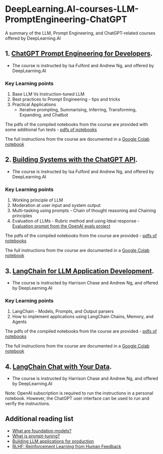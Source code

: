 # DeepLearning.AI-courses-LLM-PromptEngineering-ChatGPT
A summary of the LLM, Prompt Engineering, and ChatGPT-related courses offered by DeepLearning.AI

## 1. [ChatGPT Prompt Engineering for Developers](https://www.deeplearning.ai/short-courses/chatgpt-prompt-engineering-for-developers/).
  - The course is instructed by Isa Fulford and Andrew Ng, and offered by DeepLearning.AI
 

### Key Learning points

1. Base LLM Vs Instruction-tuned LLM
2. Best practices to Prompt Engineering - tips and tricks
3. Practical Applications
     * Iterative prompting, Summarising, Inferring, Transforming, Expanding, and Chatbot
  
The pdfs of the compiled notebooks from the course are provided with some additional fun tests - [pdfs of notebooks](https://github.com/arjunp17/DeepLearning.AI-courses-LLM-PromptEngineering-ChatGPT/tree/main/ChatGPT-prompt-engineering-for-developers)

The full instructions from the course are documented in a [Google Colab notebook](https://github.com/arjunp17/DeepLearning.AI-courses-LLM-PromptEngineering-ChatGPT/blob/main/ChatGPT_Prompt_Engineering_for_Developers.ipynb)

## 2. [Building Systems with the ChatGPT API](https://learn.deeplearning.ai/chatgpt-building-system/lesson/1/introduction).
  - The course is instructed by Isa Fulford and Andrew Ng, and offered by DeepLearning.AI


### Key Learning points

1. Working principle of LLM
2. Moderation at user input and system output
3. Multi-tasking using prompts - Chain of thought reasoning and Chaining principles
4. Evaluation of LLMs - Rubric method and using Ideal response - [Evaluation prompt from the OpenAI evals project](https://github.com/openai/evals/blob/main/evals/registry/modelgraded/fact.yaml)
  
The pdfs of the compiled notebooks from the course are provided - [pdfs of notebooks](https://github.com/arjunp17/DeepLearning.AI-courses-LLM-PromptEngineering-ChatGPT/tree/main/Building%20Systems%20with%20the%20ChatGPT%20API)

The full instructions from the course are documented in a [Google Colab notebook](https://github.com/arjunp17/DeepLearning.AI-courses-LLM-PromptEngineering-ChatGPT/blob/main/Building_Systems_with_the_ChatGPT_API.ipynb)


## 3. [LangChain for LLM Application Development](https://www.deeplearning.ai/short-courses/langchain-for-llm-application-development/).
  - The course is instructed by Harrison Chase and Andrew Ng, and offered by DeepLearning.AI
 

### Key Learning points

1. LangChain - Models, Prompts, and Output parsers
2. How to implement applications using LangChain Chains, Memory, and Agents
  
The pdfs of the compiled notebooks from the course are provided - [pdfs of notebooks](https://github.com/arjunp17/DeepLearning.AI-courses-LLM-PromptEngineering-ChatGPT/tree/main/LangChain%20for%20LLM%20Application%20Development)

The full instructions from the course are documented in a [Google Colab notebook](https://github.com/arjunp17/DeepLearning.AI-courses-LLM-PromptEngineering-ChatGPT/blob/main/LangChain_for_LLM_Application_Development.ipynb)


## 4. [LangChain Chat with Your Data](https://learn.deeplearning.ai/langchain-chat-with-your-data/lesson/1/introduction).
  - The course is instructed by Harrison Chase and Andrew Ng, and offered by DeepLearning.AI
 
 
 
Note: OpenAI subscription is required to run the instructions in a personal notebook. However, the ChatGPT user interface can be used to run and verify the instructions.

## Additional reading list
- [What are foundation models?](https://research.ibm.com/blog/what-are-foundation-models)
- [What is prompt-tuning?](https://research.ibm.com/blog/what-is-ai-prompt-tuning)
- [Building LLM applications for production](https://huyenchip.com/2023/04/11/llm-engineering.html)
- [RLHF: Reinforcement Learning from Human Feedback](https://huyenchip.com/2023/04/11/llm-engineering.html)
